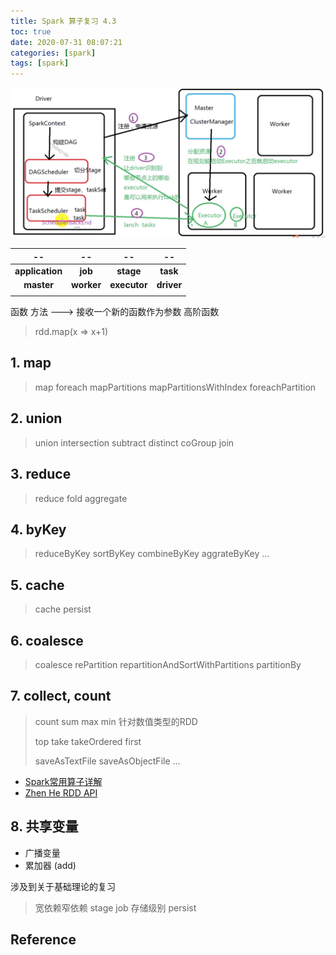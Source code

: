 ```yaml
---
title: Spark 算子复习 4.3
toc: true
date: 2020-07-31 08:07:21
categories: [spark]
tags: [spark]
---
```


<img src="/images/spark/spark-aura-4.1.2.jpg" width="750" />

<!-- more -->


-- | -- | -- | --
:----: | :----: | :----: | :----: 
**application** | **job** | **stage** | **task**
**master** | **worker** | **executor** | **driver**
 |  |  | 
函数 方法 ---> 接收一个新的函数作为参数   高阶函数

> rdd.map(x => x+1)

## 1. map

> map foreach mapPartitions mapPartitionsWithIndex foreachPartition

## 2. union

> union intersection subtract distinct coGroup join

## 3. reduce

> reduce fold aggregate

## 4. byKey

> reduceByKey sortByKey combineByKey aggrateByKey ...

## 5. cache

> cache persist

## 6. coalesce

> coalesce rePartition repartitionAndSortWithPartitions partitionBy

## 7. collect, count

> count sum max min 针对数值类型的RDD
>
> top take takeOrdered first
>
> saveAsTextFile saveAsObjectFile ...

- [Spark常用算子详解](https://www.cnblogs.com/kpsmile/p/10434390.html)
- [Zhen He  RDD API](http://homepage.cs.latrobe.edu.au/zhe/ZhenHeSparkRDDAPIExamples.html)

## 8. 共享变量

- 广播变量
- 累加器 (add)

涉及到关于基础理论的复习

> 宽依赖窄依赖
> stage
> job
> 存储级别 persist

## Reference

